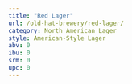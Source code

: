 ```yaml
---
title: "Red Lager"
url: /old-hat-brewery/red-lager/
category: North American Lager
style: American-Style Lager
abv: 0
ibu: 0
srm: 0
upc: 0
---
```


